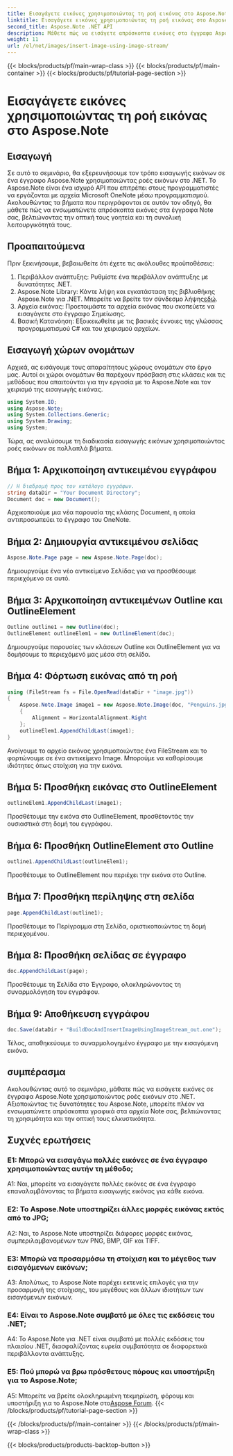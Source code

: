 ```yaml
---
title: Εισαγάγετε εικόνες χρησιμοποιώντας τη ροή εικόνας στο Aspose.Note
linktitle: Εισαγάγετε εικόνες χρησιμοποιώντας τη ροή εικόνας στο Aspose.Note
second_title: Aspose.Note .NET API
description: Μάθετε πώς να εισάγετε απρόσκοπτα εικόνες στα έγγραφα Aspose.Note χρησιμοποιώντας ροές εικόνων στο .NET. Βελτιώστε τα αρχεία Note σας με γραφικά χωρίς κόπο.
weight: 11
url: /el/net/images/insert-image-using-image-stream/
---
```


{{< blocks/products/pf/main-wrap-class >}}
{{< blocks/products/pf/main-container >}}
{{< blocks/products/pf/tutorial-page-section >}}

# Εισαγάγετε εικόνες χρησιμοποιώντας τη ροή εικόνας στο Aspose.Note

## Εισαγωγή

Σε αυτό το σεμινάριο, θα εξερευνήσουμε τον τρόπο εισαγωγής εικόνων σε ένα έγγραφο Aspose.Note χρησιμοποιώντας ροές εικόνων στο .NET. Το Aspose.Note είναι ένα ισχυρό API που επιτρέπει στους προγραμματιστές να εργάζονται με αρχεία Microsoft OneNote μέσω προγραμματισμού. Ακολουθώντας τα βήματα που περιγράφονται σε αυτόν τον οδηγό, θα μάθετε πώς να ενσωματώνετε απρόσκοπτα εικόνες στα έγγραφα Note σας, βελτιώνοντας την οπτική τους γοητεία και τη συνολική λειτουργικότητά τους.

## Προαπαιτούμενα

Πριν ξεκινήσουμε, βεβαιωθείτε ότι έχετε τις ακόλουθες προϋποθέσεις:
1. Περιβάλλον ανάπτυξης: Ρυθμίστε ένα περιβάλλον ανάπτυξης με δυνατότητες .NET.
2.  Aspose.Note Library: Κάντε λήψη και εγκατάσταση της βιβλιοθήκης Aspose.Note για .NET. Μπορείτε να βρείτε τον σύνδεσμο λήψης[εδώ](https://releases.aspose.com/note/net/).
3. Αρχεία εικόνας: Προετοιμάστε τα αρχεία εικόνας που σκοπεύετε να εισαγάγετε στο έγγραφο Σημείωσης.
4. Βασική Κατανόηση: Εξοικειωθείτε με τις βασικές έννοιες της γλώσσας προγραμματισμού C# και του χειρισμού αρχείων.

## Εισαγωγή χώρων ονομάτων
Αρχικά, ας εισάγουμε τους απαραίτητους χώρους ονομάτων στο έργο μας. Αυτοί οι χώροι ονομάτων θα παρέχουν πρόσβαση στις κλάσεις και τις μεθόδους που απαιτούνται για την εργασία με το Aspose.Note και τον χειρισμό της εισαγωγής εικόνας.

```csharp
using System.IO;
using Aspose.Note;
using System.Collections.Generic;
using System.Drawing;
using System;
```

Τώρα, ας αναλύσουμε τη διαδικασία εισαγωγής εικόνων χρησιμοποιώντας ροές εικόνων σε πολλαπλά βήματα.

## Βήμα 1: Αρχικοποίηση αντικειμένου εγγράφου
```csharp
// Η διαδρομή προς τον κατάλογο εγγράφων.
string dataDir = "Your Document Directory";
Document doc = new Document();
```
Αρχικοποιούμε μια νέα παρουσία της κλάσης Document, η οποία αντιπροσωπεύει το έγγραφο του OneNote.

## Βήμα 2: Δημιουργία αντικειμένου σελίδας
```csharp
Aspose.Note.Page page = new Aspose.Note.Page(doc);
```
Δημιουργούμε ένα νέο αντικείμενο Σελίδας για να προσθέσουμε περιεχόμενο σε αυτό.

## Βήμα 3: Αρχικοποίηση αντικειμένων Outline και OutlineElement
```csharp
Outline outline1 = new Outline(doc);
OutlineElement outlineElem1 = new OutlineElement(doc);
```
Δημιουργούμε παρουσίες των κλάσεων Outline και OutlineElement για να δομήσουμε το περιεχόμενό μας μέσα στη σελίδα.

## Βήμα 4: Φόρτωση εικόνας από τη ροή
```csharp
using (FileStream fs = File.OpenRead(dataDir + "image.jpg"))
{
    Aspose.Note.Image image1 = new Aspose.Note.Image(doc, "Penguins.jpg", fs)
    {
        Alignment = HorizontalAlignment.Right
    };
    outlineElem1.AppendChildLast(image1);
}
```
Ανοίγουμε το αρχείο εικόνας χρησιμοποιώντας ένα FileStream και το φορτώνουμε σε ένα αντικείμενο Image. Μπορούμε να καθορίσουμε ιδιότητες όπως στοίχιση για την εικόνα.

## Βήμα 5: Προσθήκη εικόνας στο OutlineElement
```csharp
outlineElem1.AppendChildLast(image1);
```
Προσθέτουμε την εικόνα στο OutlineElement, προσθέτοντάς την ουσιαστικά στη δομή του εγγράφου.

## Βήμα 6: Προσθήκη OutlineElement στο Outline
```csharp
outline1.AppendChildLast(outlineElem1);
```
Προσθέτουμε το OutlineElement που περιέχει την εικόνα στο Outline.

## Βήμα 7: Προσθήκη περίληψης στη σελίδα
```csharp
page.AppendChildLast(outline1);
```
Προσθέτουμε το Περίγραμμα στη Σελίδα, οριστικοποιώντας τη δομή περιεχομένου.

## Βήμα 8: Προσθήκη σελίδας σε έγγραφο
```csharp
doc.AppendChildLast(page);
```
Προσθέτουμε τη Σελίδα στο Έγγραφο, ολοκληρώνοντας τη συναρμολόγηση του εγγράφου.

## Βήμα 9: Αποθήκευση εγγράφου
```csharp
doc.Save(dataDir + "BuildDocAndInsertImageUsingImageStream_out.one");
```
Τέλος, αποθηκεύουμε το συναρμολογημένο έγγραφο με την εισαγόμενη εικόνα.

## συμπέρασμα
Ακολουθώντας αυτό το σεμινάριο, μάθατε πώς να εισάγετε εικόνες σε έγγραφα Aspose.Note χρησιμοποιώντας ροές εικόνων στο .NET. Αξιοποιώντας τις δυνατότητες του Aspose.Note, μπορείτε πλέον να ενσωματώνετε απρόσκοπτα γραφικά στα αρχεία Note σας, βελτιώνοντας τη χρησιμότητα και την οπτική τους ελκυστικότητα.

## Συχνές ερωτήσεις

### Ε1: Μπορώ να εισαγάγω πολλές εικόνες σε ένα έγγραφο χρησιμοποιώντας αυτήν τη μέθοδο;

A1: Ναι, μπορείτε να εισαγάγετε πολλές εικόνες σε ένα έγγραφο επαναλαμβάνοντας τα βήματα εισαγωγής εικόνας για κάθε εικόνα.

### Ε2: Το Aspose.Note υποστηρίζει άλλες μορφές εικόνας εκτός από το JPG;

A2: Ναι, το Aspose.Note υποστηρίζει διάφορες μορφές εικόνας, συμπεριλαμβανομένων των PNG, BMP, GIF και TIFF.

### Ε3: Μπορώ να προσαρμόσω τη στοίχιση και το μέγεθος των εισαγόμενων εικόνων;

A3: Απολύτως, το Aspose.Note παρέχει εκτενείς επιλογές για την προσαρμογή της στοίχισης, του μεγέθους και άλλων ιδιοτήτων των εισαγόμενων εικόνων.

### Ε4: Είναι το Aspose.Note συμβατό με όλες τις εκδόσεις του .NET;

A4: Το Aspose.Note για .NET είναι συμβατό με πολλές εκδόσεις του πλαισίου .NET, διασφαλίζοντας ευρεία συμβατότητα σε διαφορετικά περιβάλλοντα ανάπτυξης.

### Ε5: Πού μπορώ να βρω πρόσθετους πόρους και υποστήριξη για το Aspose.Note;

 A5: Μπορείτε να βρείτε ολοκληρωμένη τεκμηρίωση, φόρουμ και υποστήριξη για το Aspose.Note στο[Aspose Forum](https://forum.aspose.com/c/note/28).
{{< /blocks/products/pf/tutorial-page-section >}}

{{< /blocks/products/pf/main-container >}}
{{< /blocks/products/pf/main-wrap-class >}}

{{< blocks/products/products-backtop-button >}}
